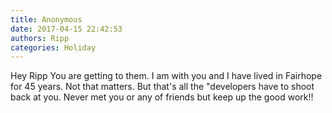 ```yaml
---
title: Anonymous
date: 2017-04-15 22:42:53
authors: Ripp
categories: Holiday
---
```


 Hey Ripp
You are getting to them. I am with you and I have lived in Fairhope for 45 years. Not that matters. But that's all the "developers have to shoot back at you. 
Never met you or any of friends but keep up the good work!!